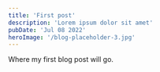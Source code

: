 ```yaml
---
title: 'First post'
description: 'Lorem ipsum dolor sit amet'
pubDate: 'Jul 08 2022'
heroImage: '/blog-placeholder-3.jpg'
---
```


Where my first blog post will go.